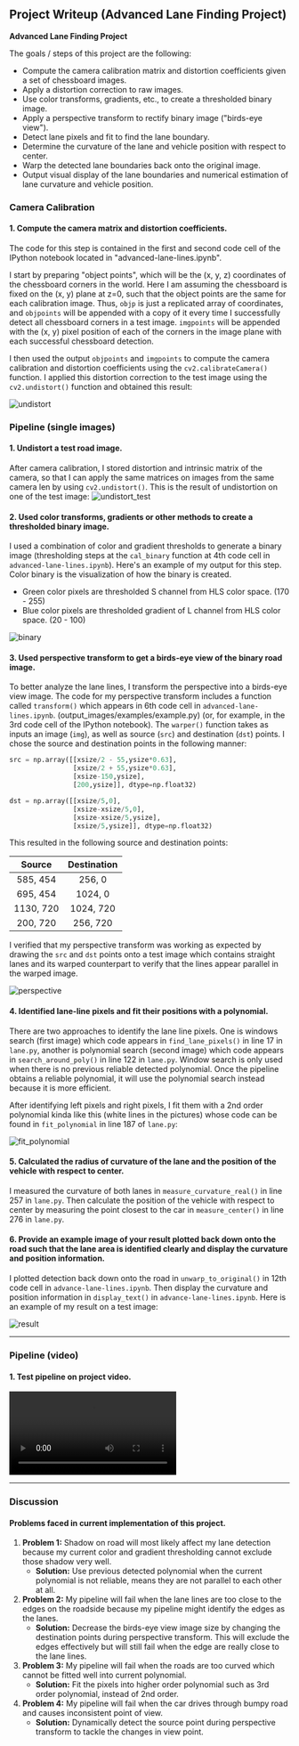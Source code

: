 ## Project Writeup (Advanced Lane Finding Project)

**Advanced Lane Finding Project**

The goals / steps of this project are the following:

* Compute the camera calibration matrix and distortion coefficients given a set of chessboard images.
* Apply a distortion correction to raw images.
* Use color transforms, gradients, etc., to create a thresholded binary image.
* Apply a perspective transform to rectify binary image ("birds-eye view").
* Detect lane pixels and fit to find the lane boundary.
* Determine the curvature of the lane and vehicle position with respect to center.
* Warp the detected lane boundaries back onto the original image.
* Output visual display of the lane boundaries and numerical estimation of lane curvature and vehicle position.



### Camera Calibration

#### 1. Compute the camera matrix and distortion coefficients. 

The code for this step is contained in the first and second code cell of the IPython notebook located in "advanced-lane-lines.ipynb".  

I start by preparing "object points", which will be the (x, y, z) coordinates of the chessboard corners in the world. Here I am assuming the chessboard is fixed on the (x, y) plane at z=0, such that the object points are the same for each calibration image.  Thus, `objp` is just a replicated array of coordinates, and `objpoints` will be appended with a copy of it every time I successfully detect all chessboard corners in a test image.  `imgpoints` will be appended with the (x, y) pixel position of each of the corners in the image plane with each successful chessboard detection.  

I then used the output `objpoints` and `imgpoints` to compute the camera calibration and distortion coefficients using the `cv2.calibrateCamera()` function.  I applied this distortion correction to the test image using the `cv2.undistort()` function and obtained this result: 

![undistort](doc/undistort.png)

### Pipeline (single images)

#### 1. Undistort a test road image.

After camera calibration, I stored distortion and intrinsic matrix of the camera, so that I can apply the same matrices on images from the same camera len by using  `cv2.undistort()`. This is the result of undistortion on one of the test image:
![undistort_test](doc/undistort_test.png)

#### 2. Used color transforms, gradients or other methods to create a thresholded binary image.

I used a combination of color and gradient thresholds to generate a binary image (thresholding steps at the `cal_binary` function at 4th code cell in `advanced-lane-lines.ipynb`).  Here's an example of my output for this step. Color binary is the visualization of how the binary is created. 

- Green color pixels are thresholded S channel from HLS color space. (170 - 255) 
- Blue color pixels are thresholded gradient of L channel from HLS color space. (20 - 100)

![binary](doc/binary.png)

#### 3. Used perspective transform to get a birds-eye view of the binary road image.

To better analyze the lane lines, I transform the perspective into a birds-eye view image. The code for my perspective transform includes a function called `transform()` which appears in 6th code cell in `advanced-lane-lines.ipynb`. (output_images/examples/example.py) (or, for example, in the 3rd code cell of the IPython notebook).  The `warper()` function takes as inputs an image (`img`), as well as source (`src`) and destination (`dst`) points.  I chose the source and destination points in the following manner:

```python
src = np.array([[xsize/2 - 55,ysize*0.63],
                [xsize/2 + 55,ysize*0.63],
                [xsize-150,ysize],
                [200,ysize]], dtype=np.float32)

dst = np.array([[xsize/5,0],
                [xsize-xsize/5,0],
                [xsize-xsize/5,ysize],
                [xsize/5,ysize]], dtype=np.float32)
```

This resulted in the following source and destination points:

|  Source   | Destination |
| :-------: | :---------: |
| 585, 454  |   256, 0    |
| 695, 454  |   1024, 0   |
| 1130, 720 |  1024, 720  |
| 200, 720  |  256, 720   |

I verified that my perspective transform was working as expected by drawing the `src` and `dst` points onto a test image which contains straight lanes and its warped counterpart to verify that the lines appear parallel in the warped image.

![perspective](doc/perspective.png)

#### 4. Identified lane-line pixels and fit their positions with a polynomial.

There are two approaches to identify the lane line pixels. One is windows search (first image) which code appears in `find_lane_pixels()` in line 17 in `lane.py`, another is polynomial search (second image) which code appears in `search_around_poly()` in line 122 in `lane.py`. Window search is only used when there is no previous reliable detected polynomial. Once the pipeline obtains a reliable polynomial, it will use the polynomial search instead because it is more efficient. 

After identifying left pixels and right pixels, I fit them with a 2nd order polynomial kinda like this (white lines in the pictures) whose code can be found in `fit_polynomial` in line 187 of `lane.py`:

![fit_polynomial](doc/fit_polynomial.png)

#### 5. Calculated the radius of curvature of the lane and the position of the vehicle with respect to center.

I measured the curvature of both lanes in `measure_curvature_real()` in line 257 in `lane.py`. Then calculate the position of the vehicle with respect to center by measuring the point closest to the car in `measure_center()` in line 276 in `lane.py`.

#### 6. Provide an example image of your result plotted back down onto the road such that the lane area is identified clearly and display the curvature and position information.

I plotted detection back down onto the road in `unwarp_to_original()` in 12th code cell  in `advance-lane-lines.ipynb`.  Then display the curvature and position information in `display_text()` in `advance-lane-lines.ipynb`. Here is an example of my result on a test image:

![result](doc/result.png)

---

### Pipeline (video)

#### 1. Test pipeline on project video.

<video src="project_video_output.mp4"></video>

---

### Discussion

#### Problems faced in current implementation of this project. 

1. **Problem 1:** Shadow on road will most likely affect my lane detection because my current color and gradient thresholding cannot exclude those shadow very well. 
   - **Solution:** Use previous detected polynomial when the current polynomial is not reliable, means they are not parallel to each other at all.
2. **Problem 2:** My pipeline will fail when the lane lines are too close to the edges on the roadside because my pipeline might identify the edges as the lanes.
   - **Solution:** Decrease the birds-eye view image size by changing the destination points during perspective transform. This will exclude the edges effectively but will still fail when the edge are really close to the lane lines.
3. **Problem 3:** My pipeline will fail when the roads are too curved which cannot be fitted well into current polynomial.
   - **Solution:** Fit the pixels into higher order polynomial such as 3rd order polynomial, instead of 2nd order.
4. **Problem 4:** My pipeline will fail when the car drives through bumpy road and causes inconsistent point of view.
   -  **Solution:** Dynamically detect the source point during perspective transform to tackle the changes in view point.